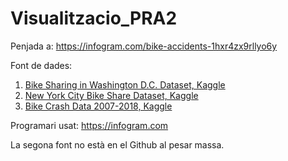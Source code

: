 # Visualitzacio_PRA2

Penjada a: https://infogram.com/bike-accidents-1hxr4zx9rllyo6y

Font de dades: 

1. [Bike Sharing in Washington D.C. Dataset, Kaggle](https://www.kaggle.com/marklvl/bike-sharing-dataset)
2. [New York City Bike Share Dataset, Kaggle](https://www.kaggle.com/akkithetechie/new-york-city-bike-share-dataset) 
3. [Bike Crash Data 2007-2018, Kaggle](https://www.kaggle.com/adityadesai13/11000-bike-crash-data)

Programari usat: https://infogram.com

La segona font no està en el Github al pesar massa.

